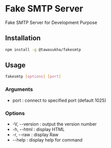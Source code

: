 # Fake SMTP Server

Fake SMTP Server for Development Purpose

## Installation
```sh
npm install -g @tawasukha/fakesmtp
```

## Usage
```sh
fakesmtp [options] [port]
```

### Arguments

- port : connect to specified port (default 1025)

### Options

- -V, --version : output the version number
- -h, --html : display HTML
- -r, --raw : display Raw
- --help : display help for command
